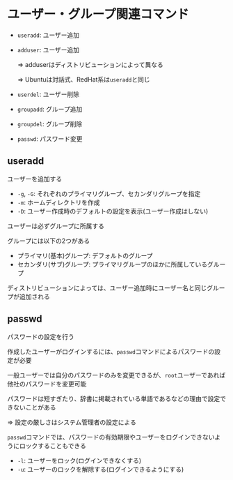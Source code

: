 # ユーザー・グループ関連コマンド

- `useradd`: ユーザー追加
- `adduser`: ユーザー追加

  => adduserはディストリビューションによって異なる

  => Ubuntuは対話式、RedHat系は`useradd`と同じ

- `userdel`: ユーザー削除
- `groupadd`: グループ追加
- `groupdel`: グループ削除
- `passwd`: パスワード変更

## useradd

ユーザーを追加する

- `-g`, `-G`: それぞれのプライマリグループ、セカンダリグループを指定
- `-m`: ホームディレクトリを作成
- `-D`: ユーザー作成時のデフォルトの設定を表示(ユーザー作成はしない)

ユーザーは必ずグループに所属する

グループには以下の2つがある

- プライマリ(基本)グループ: デフォルトのグループ
- セカンダリ(サブ)グループ: プライマリグループのほかに所属しているグループ

ディストリビューションによっては、ユーザー追加時にユーザー名と同じグループが追加される

## passwd

パスワードの設定を行う

作成したユーザーがログインするには、`passwd`コマンドによるパスワードの設定が必要

一般ユーザーでは自分のパスワードのみを変更できるが、`root`ユーザーであれば他社のパスワードを変更可能

パスワードは短すぎたり、辞書に掲載されている単語であるなどの理由で設定できないことがある

=> 設定の厳しさはシステム管理者の設定による

`passwd`コマンドでは、パスワードの有効期限やユーザーをログインできないようにロックすることもできる

- `-l`: ユーザーをロック(ログインできなくする)
- `-u`: ユーザーのロックを解除する(ログインできるようにする)

